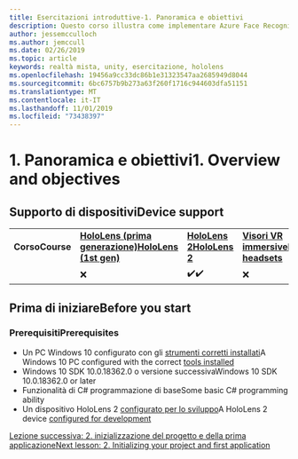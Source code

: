 ```yaml
---
title: Esercitazioni introduttive-1. Panoramica e obiettivi
description: Questo corso illustra come implementare Azure Face Recognition in un'applicazione di realtà mista.
author: jessemcculloch
ms.author: jemccull
ms.date: 02/26/2019
ms.topic: article
keywords: realtà mista, unity, esercitazione, hololens
ms.openlocfilehash: 19456a9cc33dc86b1e31323547aa2685949d8044
ms.sourcegitcommit: 6bc6757b9b273a63f260f1716c944603dfa51151
ms.translationtype: MT
ms.contentlocale: it-IT
ms.lasthandoff: 11/01/2019
ms.locfileid: "73438397"
---
```

# <a name="1-overview-and-objectives"></a><span data-ttu-id="8ce46-105">1. Panoramica e obiettivi</span><span class="sxs-lookup"><span data-stu-id="8ce46-105">1. Overview and objectives</span></span>

## <a name="device-support"></a><span data-ttu-id="8ce46-106">Supporto di dispositivi</span><span class="sxs-lookup"><span data-stu-id="8ce46-106">Device support</span></span>

<table>
    <colgroup>
    <col width="25%" />
    <col width="25%" />
    <col width="25%" />
    <col width="25%" />
    </colgroup>
    <tr>
        <td><span data-ttu-id="8ce46-107"><strong>Corso</strong></span><span class="sxs-lookup"><span data-stu-id="8ce46-107"><strong>Course</strong></span></span></td>
        <td><span data-ttu-id="8ce46-108"><a href="hololens-hardware-details.md"><strong>HoloLens (prima generazione)</strong></a></span><span class="sxs-lookup"><span data-stu-id="8ce46-108"><a href="hololens-hardware-details.md"><strong>HoloLens (1st gen)</strong></a></span></span></td>
        <td><span data-ttu-id="8ce46-109"><a href="https://www.microsoft.com//hololens/hardware"><strong>HoloLens 2</strong></a></span><span class="sxs-lookup"><span data-stu-id="8ce46-109"><a href="https://www.microsoft.com//hololens/hardware"><strong>HoloLens 2</strong></a></span></span></td>
        <td><span data-ttu-id="8ce46-110"><a href="immersive-headset-hardware-details.md"><strong>Visori VR immersive</strong></a></span><span class="sxs-lookup"><span data-stu-id="8ce46-110"><a href="immersive-headset-hardware-details.md"><strong>Immersive headsets</strong></a></span></span></td>
    </tr>
     <tr>
        <td></td>
        <td>❌</td>
        <td><span data-ttu-id="8ce46-111">✔️</span><span class="sxs-lookup"><span data-stu-id="8ce46-111">✔️</span></span></td>
        <td>❌</td>
    </tr>
</table>

## <a name="before-you-start"></a><span data-ttu-id="8ce46-112">Prima di iniziare</span><span class="sxs-lookup"><span data-stu-id="8ce46-112">Before you start</span></span>

### <a name="prerequisites"></a><span data-ttu-id="8ce46-113">Prerequisiti</span><span class="sxs-lookup"><span data-stu-id="8ce46-113">Prerequisites</span></span>

* <span data-ttu-id="8ce46-114">Un PC Windows 10 configurato con gli [strumenti corretti installati](install-the-tools.md)</span><span class="sxs-lookup"><span data-stu-id="8ce46-114">A Windows 10 PC configured with the correct [tools installed](install-the-tools.md)</span></span>
* <span data-ttu-id="8ce46-115">Windows 10 SDK 10.0.18362.0 o versione successiva</span><span class="sxs-lookup"><span data-stu-id="8ce46-115">Windows 10 SDK 10.0.18362.0 or later</span></span>
* <span data-ttu-id="8ce46-116">Funzionalità di C# programmazione di base</span><span class="sxs-lookup"><span data-stu-id="8ce46-116">Some basic C# programming ability</span></span>
* <span data-ttu-id="8ce46-117">Un dispositivo HoloLens 2 [configurato per lo sviluppo](using-visual-studio.md#enabling-developer-mode)</span><span class="sxs-lookup"><span data-stu-id="8ce46-117">A HoloLens 2 device [configured for development](using-visual-studio.md#enabling-developer-mode)</span></span>

[<span data-ttu-id="8ce46-118">Lezione successiva: 2. inizializzazione del progetto e della prima applicazione</span><span class="sxs-lookup"><span data-stu-id="8ce46-118">Next lesson: 2. Initializing your project and first application</span></span>](mrlearning-base-ch1.md)
